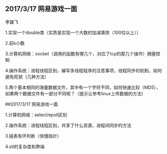## 2017/3/17 网易游戏一面 

李雄飞

1.实现一个double类（实质是实现一个大数的加减乘除（100位以上））

2.前k小数

3.计算机网络：socket（调用的函数有哪几个，对应了tcp的那几个操作）拥塞控制

4.操作系统：进程线程区别，编写多线程程序的注意事项，线程同步的机制，如何避免死锁（几种方法）

5.两个基本相同的海量数据文件，其中有一个字符不同，如何快速比较（MD5），如果两个数据文件有一部分不同呢？（提示让参考linux上传数据的方法）


##2017/3/17 网易游戏一面 

1.计算机网络：select/epoll区别

2.操作系统：进程线程区别，共享了什么资源，进程间同步的方法

3.链表有环判断（快慢指针）

4.stl的复杂度和弊端
